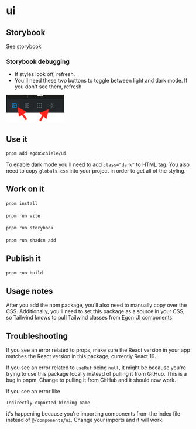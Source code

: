 # ui

## Storybook

[See storybook](https://ui-f9fn.vercel.app/?path=/docs/ui-button--docs)

### Storybook debugging

- If styles look off, refresh.
- You'll need these two buttons to toggle between light and dark mode. If you don't see them, refresh.

![](/public/storybook-buttons.png)

## Use it

```bash
pnpm add egonSchiele/ui
```

To enable dark mode you'll need to add `class="dark"` to HTML tag. You also need to copy `globals.css` into your project in order to get all of the styling.

## Work on it

```bash
pnpm install

pnpm run vite

pnpm run storybook

pnpm run shadcn add
```

## Publish it

```bash
pnpm run build
```

## Usage notes

After you add the npm package, you'll also need to manually copy over the CSS. Additionally, you'll need to set this package as a source in your CSS, so Tailwind knows to pull Tailwind classes from Egon UI components.

## Troubleshooting

If you see an error related to props, make sure the React version in your app matches the React version in this package, currently React 19.

If you see an error related to `useRef` being `null`, it might be because you're trying to use this package locally instead of pulling it from GitHub. This is a bug in pnpm. Change to pulling it from GitHub and it should now work.

If you see an error like

```
Indirectly exported binding name
```

it's happening because you're importing components from the index file instead of `@/components/ui`. Change your imports and it will work.